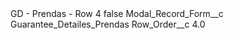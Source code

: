<?xml version="1.0" encoding="UTF-8"?>
<CustomMetadata xmlns="http://soap.sforce.com/2006/04/metadata" xmlns:xsi="http://www.w3.org/2001/XMLSchema-instance" xmlns:xsd="http://www.w3.org/2001/XMLSchema">
    <label>GD - Prendas - Row 4</label>
    <protected>false</protected>
    <values>
        <field>Modal_Record_Form__c</field>
        <value xsi:type="xsd:string">Guarantee_Detailes_Prendas</value>
    </values>
    <values>
        <field>Row_Order__c</field>
        <value xsi:type="xsd:double">4.0</value>
    </values>
</CustomMetadata>

